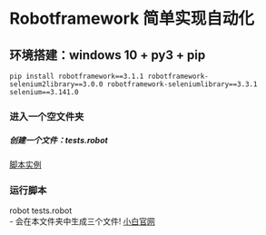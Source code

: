 # Robotframework 简单实现自动化
## 环境搭建：windows 10 + py3 + pip
`pip install robotframework==3.1.1 robotframework-selenium2library==3.0.0 robotframework-seleniumlibrary==3.3.1 selenium==3.141.0`
### 进入一个空文件夹
##### 创建一个文件：tests.robot<br>
[脚本实例](https://raw.githubusercontent.com/Tser/xiaobai/master/tests.robot)
### 运行脚本
robot tests.robot<br>
        - 会在本文件夹中生成三个文件!
[小白官网](http://www.xiaobaiit.com)
